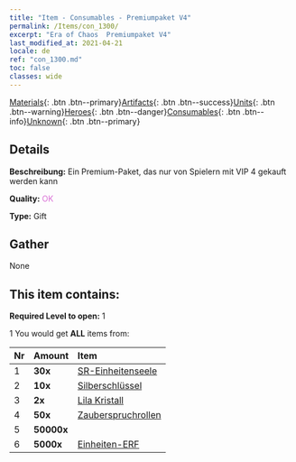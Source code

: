 ```yaml
---
title: "Item - Consumables - Premiumpaket V4"
permalink: /Items/con_1300/
excerpt: "Era of Chaos  Premiumpaket V4"
last_modified_at: 2021-04-21
locale: de
ref: "con_1300.md"
toc: false
classes: wide
---
```

 [Materials](/de/Items/){: .btn .btn--primary}[Artifacts](/de/Items/Artifacts/){: .btn .btn--success}[Units](/de/Items/Units/){: .btn .btn--warning}[Heroes](/de/Items/Heroes/){: .btn .btn--danger}[Consumables](/de/Items/Consumables/){: .btn .btn--info}[Unknown](/de/Items/Unknown/){: .btn .btn--primary}

## Details
 **Beschreibung:** Ein Premium-Paket, das nur von Spielern mit VIP 4 gekauft werden kann

 **Quality:** <span style="color: #DA70D6">OK</span>

 **Type:** Gift

## Gather

  None

## This item contains:

 **Required Level to open:** 1

 1 You would get **ALL** items  from:

  | Nr | Amount |     Item    |
  |:---|:-------|:------------|
  | 1 |  **30x** | [SR-Einheitenseele](/de/Items/con_534/) |  | 
  | 2 |  **10x** | [Silberschlüssel](/de/Items/con_693/) |  | 
  | 3 |  **2x** | [Lila Kristall](/de/Items/con_720/) |  | 
  | 4 |  **50x** | [Zauberspruchrollen](/de/Items/con_694/) |  | 
  | 5 |  **50000x** | <i class="fas fa-coins"/> |  | 
  | 6 |  **5000x** | [Einheiten-ERF](/de/Items/con_902/) |  | 
